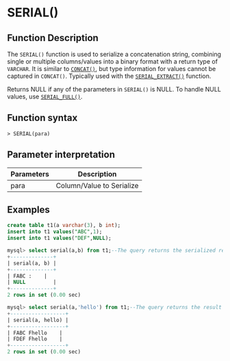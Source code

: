 # SERIAL()

## Function Description

The `SERIAL()` function is used to serialize a concatenation string, combining single or multiple columns/values into a binary format with a return type of `VARCHAR`. It is similar to [`CONCAT()`](../../../Functions-and-Operators/String/concat.md), but type information for values cannot be captured in `CONCAT()`. Typically used with the [`SERIAL_EXTRACT()`](../../../Functions-and-Operators/Other/serial_extract.md) function.

Returns NULL if any of the parameters in `SERIAL()` is NULL. To handle NULL values, use [`SERIAL_FULL()`](serial_full.md).

## Function syntax

```
> SERIAL(para)
```

## Parameter interpretation

| Parameters | Description |
| ---- | ---- |
| para | Column/Value to Serialize|

## Examples

```sql
create table t1(a varchar(3), b int);
insert into t1 values("ABC",1);
insert into t1 values("DEF",NULL);

mysql> select serial(a,b) from t1;--The query returns the serialized result of the combination of columns a and b. The output is NULL when there is a NULL value.
+--------------+
| serial(a, b) |
+--------------+
| FABC :    |
| NULL         |
+--------------+
2 rows in set (0.00 sec)

mysql> select serial(a,'hello') from t1;--The query returns the result of serializing the combination of column a and the value hello.
+------------------+
| serial(a, hello) |
+------------------+
| FABC Fhello    |
| FDEF Fhello    |
+------------------+
2 rows in set (0.00 sec)
```

